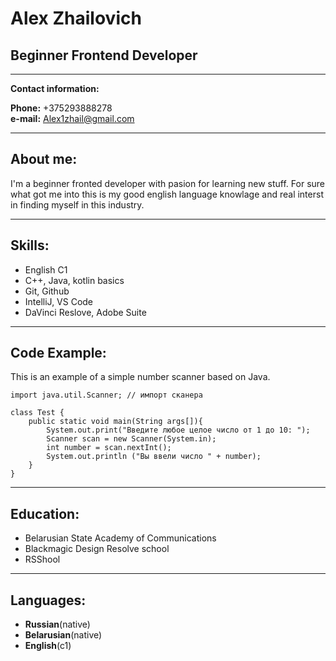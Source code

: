 # Alex Zhailovich

## Beginner Frontend Developer

***

**Contact information:**

__Phone:__ +375293888278    
__e-mail:__ Alex1zhail@gmail.com

***

## About me:
I'm a beginner fronted developer with pasion for learning new stuff. For sure what got me into this is my good english language knowlage and real interst in finding myself in this industry.

***

## Skills:
*   English C1
*   C++, Java, kotlin basics
*   Git, Github
*   IntelliJ, VS Code
*   DaVinci Reslove, Adobe Suite

***

## Code Example:

This is an example of a simple number scanner based on Java. 

```
import java.util.Scanner; // импорт сканера
 
class Test {
	public static void main(String args[]){
		System.out.print("Введите любое целое число от 1 до 10: ");
		Scanner scan = new Scanner(System.in);
		int number = scan.nextInt();
		System.out.println ("Вы ввели число " + number);
	}
}
```

***

## Education:
*   Belarusian State Academy of Communications
*   Blackmagic Design Resolve school
*   RSShool

***

## Languages:
*   **Russian**(native)
*   **Belarusian**(native)
*   **English**(c1)